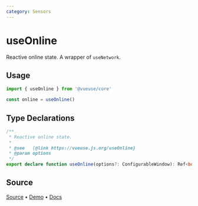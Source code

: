 ```yaml
---
category: Sensors
---
```


# useOnline

Reactive online state. A wrapper of `useNetwork`.

## Usage

```js
import { useOnline } from '@vueuse/core'

const online = useOnline()
```


<!--FOOTER_STARTS-->
## Type Declarations

```typescript
/**
 * Reactive online state.
 *
 * @see   {@link https://vueuse.js.org/useOnline}
 * @param options
 */
export declare function useOnline(options?: ConfigurableWindow): Ref<boolean>
```

## Source

[Source](https://github.com/vueuse/vueuse/blob/master/packages/core/useOnline/index.ts) • [Demo](https://github.com/vueuse/vueuse/blob/master/packages/core/useOnline/demo.vue) • [Docs](https://github.com/vueuse/vueuse/blob/master/packages/core/useOnline/index.md)


<!--FOOTER_ENDS-->